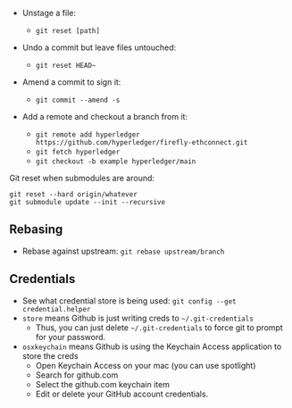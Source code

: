 - Unstage a file:
  - `git reset [path]`

- Undo a commit but leave files untouched:
  -  `git reset HEAD~`

- Amend a commit to sign it:
  - `git commit --amend -s` 

- Add a remote and checkout a branch from it:
  - `git remote add hyperledger https://github.com/hyperledger/firefly-ethconnect.git`
  - `git fetch hyperledger`
  - `git checkout -b example hyperledger/main` 

Git reset when submodules are around:
```
git reset --hard origin/whatever
git submodule update --init --recursive
```

## Rebasing

- Rebase against upstream: `git rebase upstream/branch`

## Credentials

- See what credential store is being used: `git config --get credential.helper`
- `store` means Github is just writing creds to `~/.git-credentials`
  - Thus, you can just delete `~/.git-credentials` to force git to prompt for your password.
- `osxkeychain` means Github is using the Keychain Access application to store the creds
  -  Open Keychain Access on your mac (you can use spotlight)
  - Search for github.com
  - Select the github.com keychain item
  - Edit or delete your GitHub account credentials.
